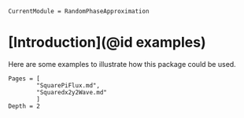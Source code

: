 ```@meta
CurrentModule = RandomPhaseApproximation
```

# [Introduction](@id examples)

Here are some examples to illustrate how this package could be used.

```@contents
Pages = [
        "SquarePiFlux.md",
        "Squaredx2y2Wave.md"
        ]
Depth = 2
```
